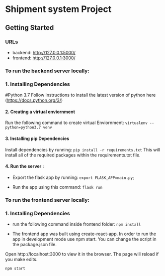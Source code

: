 # Shipment system Project


## Getting Started


### URLs
- backend: http://127.0.0.1:5000/
- frontend: http://127.0.0.1:3000/


### To run the backend server locally:

### 1. Installing Dependencies
#Python 3.7
Follow instructions to install the latest version of python here (https://docs.python.org/3/)

#### 2. Creating a virtual enviornment
Run the following command to create virtual Enviornment:
 ``` virtualenv --python=python3.7 venv ```

#### 3. Installing pip Dependencies
Install dependencies by running:
```pip install -r requirements.txt```
This will install all of the required packages within the requirements.txt file.


#### 4. Run the server :

- Export the flask app by running:
``` export FLASK_APP=main.py; ```

- Run the app using this command:
```flask run ```

### To run the frontend server locally:

### 1. Installing Dependencies

- run the following command inside frontend folder:
```npm install```

- The frontend app was built using create-react-app. In order to run the app in development mode use npm start. You can change the script in the package.json file.

Open http://localhost:3000 to view it in the browser. The page will reload if you make edits.

``` npm start ```

